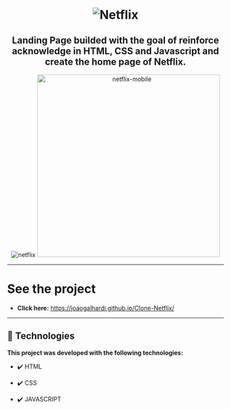 <h1 align="center">
<br>
  <img src="./img/netflix-logo.svg" alt="Netflix" >
<br>
</h1>

<h2 align="center"><strong>Landing Page builded with the goal of reinforce acknowledge in HTML, CSS and Javascript and create the home page of Netflix.</strong></h2>

<div align="center" >
  <img src="./videos/netflix.gif" alt="netflix">
  <img src="./videos/netflix-mobile.gif" alt="netflix-mobile"  height="425">
</div>

---

# See the project

- <strong>Click here:</strong> https://joaogalhardi.github.io/Clone-Netflix/


---


## 🚀 Technologies

<strong>This project was developed with the following technologies: </strong>

- ✔️ HTML

- ✔️ CSS

- ✔️ JAVASCRIPT
